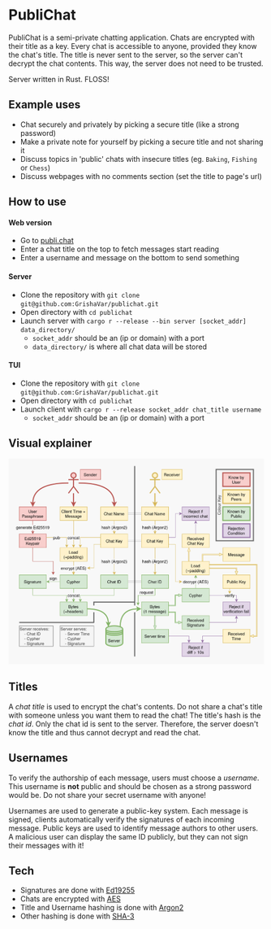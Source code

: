 # PubliChat

PubliChat is a semi-private chatting application.
Chats are encrypted with their title as a key.
Every chat is accessible to anyone, provided they know the chat's title.
The title is never sent to the server, so the server can't decrypt the chat contents.
This way, the server does not need to be trusted.

Server written in Rust. FLOSS!

## Example uses
- Chat securely and privately by picking a secure title (like a strong password)
- Make a private note for yourself by picking a secure title and not sharing it
- Discuss topics in 'public' chats with insecure titles (eg. `Baking`, `Fishing` or `Chess`)
- Discuss webpages with no comments section (set the title to page's url)

## How to use
#### Web version
- Go to [publi.chat](https://publi.chat)
- Enter a chat title on the top to fetch messages start reading
- Enter a username and message on the bottom to send something

#### Server
- Clone the repository with `git clone git@github.com:GrishaVar/publichat.git`
- Open directory with `cd publichat`
- Launch server with `cargo r --release --bin server [socket_addr] data_directory/`
    - `socket_addr` should be an (ip or domain) with a port
    - `data_directory/` is where all chat data will be stored

#### TUI
- Clone the repository with `git clone git@github.com:GrishaVar/publichat.git`
- Open directory with `cd publichat`
- Launch client with `cargo r --release socket_addr chat_title username`
    - `socket_addr` should be an (ip or domain) with a port

## Visual explainer
![Diagram of software structure](/misc/plan.png)

## Titles
A _chat title_ is used to encrypt the chat's contents.
Do not share a chat's title with someone unless you want them to read the chat!
The title's hash is the _chat id_. Only the chat id is sent to the server.
Therefore, the server doesn't know the title and thus cannot decrypt and read the chat.

## Usernames
To verify the authorship of each message, users must choose a _username_.
This username is **not** public and should be chosen as a strong password would be.
Do not share your secret username with anyone!

Usernames are used to generate a public-key system.
Each message is signed, clients automatically verify the signatures of each incoming message.
Public keys are used to identify message authors to other users.
A malicious user can display the same ID publicly, but they can not sign their messages with it!

## Tech
- Signatures are done with [Ed19255](https://en.wikipedia.org/wiki/EdDSA#Ed25519)
- Chats are encrypted with [AES](https://en.wikipedia.org/wiki/Advanced_Encryption_Standard)
- Title and Username hashing is done with [Argon2](https://en.wikipedia.org/wiki/Argon2)
- Other hashing is done with [SHA-3](https://en.wikipedia.org/wiki/SHA-3)
